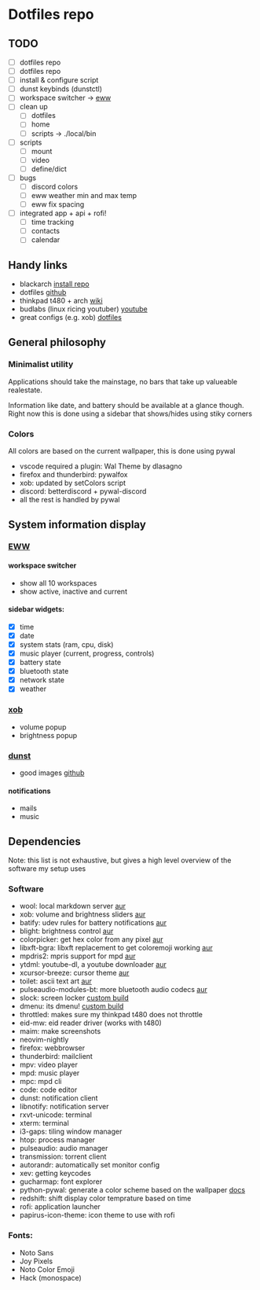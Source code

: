 # Dotfiles repo

## TODO

- [ ] dotfiles repo
- [ ] dotfiles repo
- [ ] install & configure script
- [ ] dunst keybinds (dunstctl)
- [ ] workspace switcher -> [eww](https://github.com/elkowar/eww)
- [ ] clean up
  - [ ] dotfiles
  - [ ] home
  - [ ] scripts -> ./local/bin
- [ ] scripts
  - [ ] mount 
  - [ ] video
  - [ ] define/dict
- [ ] bugs
  - [ ] discord colors
  - [ ] eww weather min and max temp
  - [ ] eww fix spacing
- [ ] integrated app + api + rofi!
  - [ ] time tracking 
  - [ ] contacts
  - [ ] calendar

## Handy links

- blackarch [install repo](https://www.blackarch.org/downloads.html#install-repo)
- dotfiles [github](https://github.com/sevbesau/dotfiles)
- thinkpad t480 + arch [wiki](https://wiki.archlinux.org/title/Lenovo_ThinkPad_T480)
- budlabs (linux ricing youtuber) [youtube](https://www.youtube.com/channel/UCi8XrDg1bK_MJ0goOnbpTMQ)
- great configs (e.g. xob) [dotfiles](https://github.com/joni22u/dotfiles)

## General philosophy

### Minimalist utility

Applications should take the mainstage, no bars that take up valueable realestate.

Information like date, and battery should be available at a glance though.
Right now this is done using a sidebar that shows/hides using stiky corners

### Colors

All colors are based on the current wallpaper, this is done using pywal

- vscode required a plugin: Wal Theme by dlasagno
- firefox and thunderbird: pywalfox
- xob: updated by setColors script
- discord: betterdiscord + pywal-discord
- all the rest is handled by pywal

## System information display

### [EWW](https://elkowar.github.io/eww/eww.html)

#### workspace switcher

- show all 10 workspaces
- show active, inactive and current

#### sidebar widgets:

- [X] time
- [X] date
- [X] system stats (ram, cpu, disk)
- [X] music player (current, progress, controls)
- [X] battery state
- [X] bluetooth state
- [X] network state
- [X] weather

### [xob](https://github.com/florentc/xob)

- volume popup
- brightness popup

### [dunst](https://dunst-project.org/documentation/)

- good images [github](https://github.com/Axarva/dotfiles-2.0/tree/main/config/dunst)

#### notifications

- mails
- music

## Dependencies

Note: this list is not exhaustive, but gives a high level overview of the software my setup uses

### Software

- wool: local markdown server [aur](https://aur.archlinux.org/packages/wool/)
- xob: volume and brightness sliders [aur](https://aur.archlinux.org/packages/xob/)
- batify: udev rules for battery notifications [aur](https://aur.archlinux.org/packages/batify/)
- blight: brightness control [aur](https://aur.archlinux.org/packages/blight/)
- colorpicker: get hex color from any pixel [aur](https://aur.archlinux.org/packages/colorpicker/)
- libxft-bgra: libxft replacement to get coloremoji working [aur](https://aur.archlinux.org/packages/libxft-bgra/)
- mpdris2: mpris support for mpd [aur](https://aur.archlinux.org/packages/mpdris2/)
- ytdml: youtube-dl, a youtube downloader [aur](https://aur.archlinux.org/packages/ytmdl/)
- xcursor-breeze: cursor theme [aur](https://aur.archlinux.org/packages/xcursor-breeze/)
- toilet: ascii text art [aur](https://aur.archlinux.org/packages/toilet/)
- pulseaudio-modules-bt: more bluetooth audio codecs [aur](https://aur.archlinux.org/packages/pulseaudio-modules-bt/)
- slock: screen locker [custom build](https://github.com/sevbesau/slock)
- dmenu: its dmenu! [custom build](https://github.com/sevbesau/dmenu)
- throttled: makes sure my thinkpad t480 does not throttle
- eid-mw: eid reader driver (works with t480)
- maim: make screenshots
- neovim-nightly
- firefox: webbrowser
- thunderbird: mailclient
- mpv: video player
- mpd: music player
- mpc: mpd cli
- code: code editor
- dunst: notification client
- libnotify: notification server
- rxvt-unicode: terminal
- xterm: terminal
- i3-gaps: tiling window manager
- htop: process manager
- pulseaudio: audio manager
- transmission: torrent client
- autorandr: automatically set monitor config
- xev: getting keycodes
- gucharmap: font explorer
- python-pywal: generate a color scheme based on the wallpaper [docs](https://github.com/dylanaraps/pywal/wiki/Customization)
- redshift: shift display color temprature based on time
- rofi: application launcher
- papirus-icon-theme: icon theme to use with rofi

### Fonts:

- Noto Sans
- Joy Pixels
- Noto Color Emoji
- Hack (monospace)
